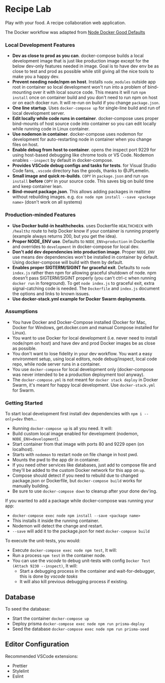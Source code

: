 # Recipe Lab

Play with your food. A recipe collaboration web application.

The Docker workflow was adapted from [Node Docker Good Defaults](https://github.com/BretFisher/node-docker-good-defaults)

### Local Development Features

- **Dev as close to prod as you can**. docker-compose builds a local development image that is just like production image except for the below dev-only features needed in image. Goal is to have dev env be as close to test and prod as possible while still giving all the nice tools to make you a happy dev.
- **Prevent needing node/npm on host**. Installs `node_modules` outside app root in container so local development won't run into a problem of bind-mounting over it with local source code. This means it will run `npm install` once on container build and you don't need to run npm on host or on each docker run. It will re-run on build if you change `package.json`.
- **One line startup**. Uses `docker-compose up` for single-line build and run of local development server.
- **Edit locally while code runs in container**. docker-compose uses proper bind-mounts of host source code into container so you can edit locally while running code in Linux container.
- **Use nodemon in container**. docker-compose uses nodemon for development for auto-restarting node in container when you change files on host.
- **Enable debug from host to container**. opens the inspect port 9229 for using host-based debugging like chrome tools or VS Code. Nodemon enables `--inspect` by default in docker-compose.
- **Provides VSCode debug configs and tasks for tests**. for Visual Studio Code fans, `.vscode` directory has the goods, thanks to @JPLemelin.
- **Small image and quick re-builds**. `COPY` in `package.json` and run `npm install` **before** `COPY` in your source code. This saves big on build time and keep container lean.
- **Bind-mount package.json**. This allows adding packages in realtime without rebuilding images. e.g. `dce node npm install --save <package name>` (dosn't work on all systems)

### Production-minded Features

- **Use Docker build-in healthchecks**. uses Dockerfile `HEALTHCHECK` with `/healthz` route to help Docker know if your container is running properly (example always returns 200, but you get the idea).
- **Proper NODE_ENV use**. Defaults to `NODE_ENV=production` in Dockerfile and overrides to `development` in docker-compose for local dev.
- **Don't add dev dependencies into production image**. Proper `NODE_ENV` use means dev dependencies won't be installed in container by default. Using docker-compose will build with them by default.
- **Enables proper SIGTERM/SIGINT for graceful exit**. Defaults to `node index.js` rather then npm for allowing graceful shutdown of node. npm doesn't pass SIGTERM/SIGINT properly (you can't ctrl-c when running `docker run` in foreground). To get `node index.js` to graceful exit, extra signal-catching code is needed. The `Dockerfile` and `index.js` document the options and links to known issues.
- **Use docker-stack.yml example for Docker Swarm deployments**.

### Assumptions

- You have Docker and Docker-Compose installed (Docker for Mac, Docker for Windows, get.docker.com and manual Compose installed for Linux).
- You want to use Docker for local development (i.e. never need to install node/npm on host) and have dev and prod Docker images be as close as possible.
- You don't want to lose fidelity in your dev workflow. You want a easy environment setup, using local editors, node debug/inspect, local code repo, while node server runs in a container.
- You use `docker-compose` for local development only (docker-compose was never intended to be a production deployment tool anyway).
- The `docker-compose.yml` is not meant for `docker stack deploy` in Docker Swarm, it's meant for happy local development. Use `docker-stack.yml` for Swarm.

### Getting Started

To start local development first install dev dependencies with `npm i --only=dev` then...

- Running `docker-compose up` is all you need. It will:
- Build custom local image enabled for development (nodemon, `NODE_ENV=development`).
- Start container from that image with ports 80 and 9229 open (on localhost).
- Starts with `nodemon` to restart node on file change in host pwd.
- Mounts the pwd to the app dir in container.
- If you need other services like databases, just add to compose file and they'll be added to the custom Docker network for this app on `up`.
- Compose should detect if you need to rebuild due to changed package.json or Dockerfile, but `docker-compose build` works for manually building.
- Be sure to use `docker-compose down` to cleanup after your done dev'ing.

If you wanted to add a package while docker-compose was running your app:

- `docker-compose exec node npm install --save <package name>`
- This installs it inside the running container.
- Nodemon will detect the change and restart.
- `--save` will add it to the package.json for next `docker-compose build`

To execute the unit-tests, you would:

- Execute `docker-compose exec node npm test`, It will:
- Run a process `npm test` in the container node.
- You can use the _vscode_ to debug unit-tests with config `Docker Test (Attach 9230 --inspect)`, It will:
  - Start a debugging process in the container and wait-for-debugger, this is done by _vscode tasks_
  - It will also kill previous debugging process if existing.

## Database

To seed the database:

- Start the container `docker-compose up`
- Deploy prisma `docker-compose exec node npm run prisma-deploy`
- Seed the database `docker-compose exec node npm run prisma-seed`

## Editor Configuration

Recommended VSCode extensions:

- Prettier
- Stylelint
- Eslint
